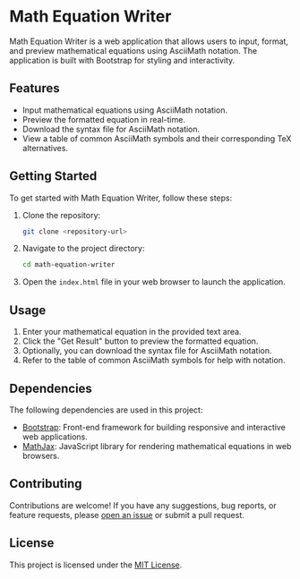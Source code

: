 # Math Equation Writer

Math Equation Writer is a web application that allows users to input, format, and preview mathematical equations using AsciiMath notation. The application is built with Bootstrap for styling and interactivity.

## Features

- Input mathematical equations using AsciiMath notation.
- Preview the formatted equation in real-time.
- Download the syntax file for AsciiMath notation.
- View a table of common AsciiMath symbols and their corresponding TeX alternatives.

## Getting Started

To get started with Math Equation Writer, follow these steps:

1. Clone the repository:

   ```bash
   git clone <repository-url>
   ```

2. Navigate to the project directory:

   ```bash
   cd math-equation-writer
   ```

3. Open the `index.html` file in your web browser to launch the application.

## Usage

1. Enter your mathematical equation in the provided text area.
2. Click the "Get Result" button to preview the formatted equation.
3. Optionally, you can download the syntax file for AsciiMath notation.
4. Refer to the table of common AsciiMath symbols for help with notation.

## Dependencies

The following dependencies are used in this project:

- [Bootstrap](https://getbootstrap.com/): Front-end framework for building responsive and interactive web applications.
- [MathJax](https://www.mathjax.org/): JavaScript library for rendering mathematical equations in web browsers.

## Contributing

Contributions are welcome! If you have any suggestions, bug reports, or feature requests, please [open an issue](<link to issue tracker>) or submit a pull request.

## License

This project is licensed under the [MIT License](LICENSE).
